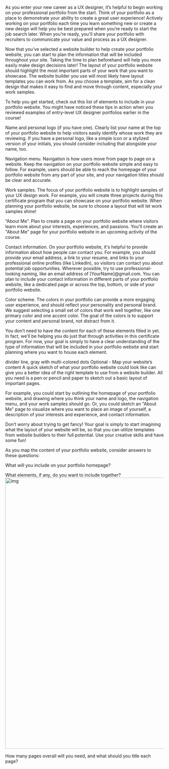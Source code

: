 As you enter your new career as a UX designer, it’s helpful to begin working on your professional portfolio from the start. Think of your portfolio as a place to demonstrate your ability to create a great user experience! Actively working on your portfolio each time you learn something new or create a new design will help you be best prepared when you’re ready to start the job search later. When you’re ready, you'll share your portfolio with recruiters to communicate your value and process as a UX designer.

Now that you’ve selected a website builder to help create your portfolio website, you can start to plan the information that will be included throughout your site. Taking the time to plan beforehand will help you more easily make design decisions later! The layout of your portfolio website should highlight the most important parts of your work that you want to showcase. The website builder you use will most likely have layout templates you can work from. As you choose a template, aim for a clean design that makes it easy to find and move through content, especially your work samples. 

To help you get started, check out this list of elements to include in your portfolio website. You might have noticed these tips in action when you reviewed examples of entry-level UX designer portfolios earlier in the course!

Name and personal logo (if you have one). Clearly list your name at the top of your portfolio website to help visitors easily identify whose work they are reviewing. If you have a personal logo, like a simple icon or a stylized version of your initials, you should consider including that alongside your name, too.

Navigation menu. Navigation is how users move from page to page on a website. Keep the navigation on your portfolio website simple and easy to follow. For example, users should be able to reach the homepage of your portfolio website from any part of your site, and your navigation titles should be clear and accurate.

Work samples. The focus of your portfolio website is to highlight samples of your UX design work. For example, you will create three projects during this certificate program that you can showcase on your portfolio website. When planning your portfolio website, be sure to choose a layout that will let work samples shine!

“About Me”. Plan to create a page on your portfolio website where visitors learn more about your interests, experiences, and passions. You'll create an "About Me" page for your portfolio website in an upcoming activity of the course. 

Contact information. On your portfolio website, it's helpful to provide information about how people can contact you. For example, you should provide your email address, a link to your resume, and links to your professional online profiles (like LinkedIn), so visitors can contact you about potential job opportunities. Wherever possible, try to use professional-looking naming, like an email address of [YourName]@gmail.com. You can plan to include your contact information in different parts of your portfolio website, like a dedicated page or across the top, bottom, or side of your portfolio website.

Color scheme. The colors in your portfolio can provide a more engaging user experience, and should reflect your personality and personal brand. We suggest selecting a small set of colors that work well together, like one primary color and one accent color. The goal of the colors is to support your content and personal brand, not distract from it. 

You don’t need to have the content for each of these elements filled in yet. In fact, we’ll be helping you do just that through activities in this certificate program. For now, your goal is simply to have a clear understanding of the type of information that will be included in your portfolio website and start planning where you want to house each element. 

divider line, gray with multi-colored dots
Optional - Map your website’s content
A quick sketch of what your portfolio website could look like can give you a better idea of the right template to use from a website builder. All you need is a pen or pencil and paper to sketch out a basic layout of important pages. 

For example, you could start by outlining the homepage of your portfolio website, and drawing where you think your name and logo, the navigation menu, and your work samples should go. Or, you could sketch an "About Me" page to visualize where you want to place an image of yourself, a description of your interests and experience, and contact information.

Don’t worry about trying to get fancy! Your goal is simply to start imagining what the layout of your website will be, so that you can utilize templates from website builders to their full potential. Use your creative skills and have some fun! 

As you map the content of your portfolio website, consider answers to these questions: 

What will you include on your portfolio homepage? 

What elements, if any, do you want to include together?
<img width="861" alt="img" src="https://user-images.githubusercontent.com/74020237/146690743-b9613b8c-0f56-4c18-b8a1-a5283803e23b.png">


How many pages overall will you need, and what should you title each page?

